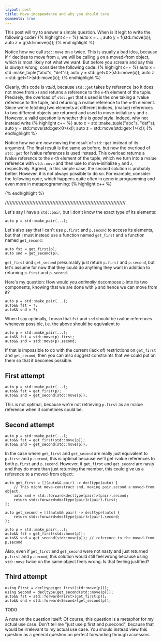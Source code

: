 ```yaml
---
layout: post
title: Move-independence and why you should care
comments: true
---
```


This post will try to answer a simple question. When is it legit to write the
following code?
{% highlight c++ %}
auto x = ...;
auto y = f(std::move(x));
auto z = g(std::move(x));
{% endhighlight %}

Notice how we call `std::move` on `x` twice. This is usually a bad idea,
because if `f` decides to move from `x`, we will be calling `g` on a
moved-from object, which is most likely not what we want. But before you
scream and say this is _always_ wrong, consider the following code:
{% highlight c++ %}
auto x = std::make_tuple("abc"s, "def"s);
auto y = std::get<0>(std::move(x));
auto z = std::get<1>(std::move(x));
{% endhighlight %}

Clearly, this code is _valid_, because `std::get` takes by reference (so it
does not move from `x`) and returns a reference to the `n`-th element of the
tuple. Precisely, the overload of `std::get` that's used is the one taking a
rvalue reference to the tuple, and returning a rvalue reference to the `n`-th
element. Since we're fetching two elements at different indices, (rvalue)
references to two different objects are returned and used to move-initialize
`y` and `z`. However, a valid question is whether this is _good style_.
Indeed, why not instead write
{% highlight c++ %}
auto x = std::make_tuple("abc"s, "def"s);
auto y = std::move(std::get<0>(x));
auto z = std::move(std::get<1>(x));
{% endhighlight %}

Notice how we are now moving the result of `std::get` instead of its argument.
The final result is the same as before, but now the overload of `std::get` for
lvalue references is used instead. This overload returns a lvalue reference to
the `n`-th element of the tuple, which we turn into a rvalue reference with
`std::move` and then use to move-initialize `y` and `z`, respectively. Agreed,
in this simple case, the second solution is probably better. However, it is
not always possible to do so. For example, consider the following code, which
happens quite often in generic programming and even more in metaprogramming:
{% highlight c++ %}

{% endhighlight %}

///////////////////////////////////////////////////////////////////////////////









Let's say I have a `std::pair`, but I don't know the exact type of its
elements:

    auto p = std::make_pair(...);

Let's also say that I can't use `p.first` and `p.second` to access its
elements, but that I must instead use a function named `get_first` and a
function named `get_second`:

    auto fst = get_first(p);
    auto snd = get_second(p);

`get_first` and `get_second` presumably just return `p.first` and `p.second`,
but let's assume for now that they could do anything they want in addition
to returning `p.first` and `p.second`.

Here's my question: How would you _optimally_ decompose `p` into its two
components, knowing that we are done with `p` and hence we can move from it?

    auto p = std::make_pair(...);
    auto&& fst = ?;
    auto&& snd = ?;

When I say optimally, I mean that `fst` and `snd` should be rvalue references
whenever possible, i.e. the above should be equivalent to

    auto p = std::make_pair(...);
    auto&& fst = std::move(p).first;
    auto&& snd = std::move(p).second;

If that is impossible to do with the current (lack of) restrictions on
`get_first` and `get_second`, then you can also suggest constraints that
we could put on them so that it becomes possible.


First attempt
-------------

    auto p = std::make_pair(...);
    auto&& fst = get_first(p);
    auto&& snd = get_second(std::move(p));

This is not optimal, because we're not retrieving `p.first` as an rvalue
reference when it sometimes could be.


Second attempt
--------------

    auto p = std::make_pair(...);
    auto&& fst = get_first(std::move(p));
    auto&& snd = get_second(std::move(p));

In the case where `get_first` and `get_second` are really just equivalent
to `p.first` and `p.second`, this is optimal because we'll get rvalue
references to both `p.first` and `p.second`. However, if `get_first` and
`get_second` are nasty and they do more than just returning the member,
this could give us a reference to a moved-from object:

    auto get_first = [](auto&& pair) -> decltype(auto) {
        // This might move-construct snd, making pair.second a moved-from object.
        auto snd = std::forward<decltype(pair)>(pair).second;
        return std::forward<decltype(pair)>(pair).first;
    };

    auto get_second = [](auto&& pair) -> decltype(auto) {
        return std::forward<decltype(pair)>(pair).second;
    };

    auto p = std::make_pair(...);
    auto&& fst = get_first(std::move(p));
    auto&& snd = get_second(std::move(p)); // reference to the moved-from p.second

Also, even if `get_first` and `get_second` were not nasty and just returned
`p.first` and `p.second`, this solution would still feel wrong because using
`std::move` twice on the same object feels wrong. Is that feeling justified?


Third attempt
-------------

    using First = decltype(get_first(std::move(p)));
    using Second = decltype(get_second(std::move(p)));
    auto&& fst = std::forward<First>(get_first(p));
    auto&& snd = std::forward<Second>(get_second(p));

TODO


A note on the question itself: Of course, this question is a metaphor for my
actual use case. Don't tell me "just use p.first and p.second", because that
would be irrelevant to my actual use case. You should instead view this
question as a general question on perfect forwarding through accessors.

